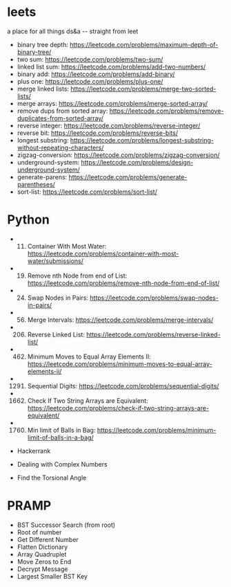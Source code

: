 # leets
a place for all things ds&a -- straight from leet


- binary tree depth: https://leetcode.com/problems/maximum-depth-of-binary-tree/
- two sum: https://leetcode.com/problems/two-sum/
- linked list sum: https://leetcode.com/problems/add-two-numbers/
- binary add: https://leetcode.com/problems/add-binary/
- plus one: https://leetcode.com/problems/plus-one/
- merge linked lists: https://leetcode.com/problems/merge-two-sorted-lists/
- merge arrays: https://leetcode.com/problems/merge-sorted-array/
- remove dups from sorted array: https://leetcode.com/problems/remove-duplicates-from-sorted-array/
- reverse integer: https://leetcode.com/problems/reverse-integer/
- reverse bit: https://leetcode.com/problems/reverse-bits/
- longest substring: https://leetcode.com/problems/longest-substring-without-repeating-characters/
- zigzag-conversion: https://leetcode.com/problems/zigzag-conversion/ 
- underground-system: https://leetcode.com/problems/design-underground-system/
- generate-parens: https://leetcode.com/problems/generate-parentheses/
- sort-list: https://leetcode.com/problems/sort-list/

# Python #

 - 11. Container With Most Water: https://leetcode.com/problems/container-with-most-water/submissions/
 - 19. Remove nth Node from end of List: https://leetcode.com/problems/remove-nth-node-from-end-of-list/ 
 - 24. Swap Nodes in Pairs: https://leetcode.com/problems/swap-nodes-in-pairs/
 - 56. Merge Intervals: https://leetcode.com/problems/merge-intervals/
 - 206. Reverse Linked List: https://leetcode.com/problems/reverse-linked-list/
 - 462. Minimum Moves to Equal Array Elements II: https://leetcode.com/problems/minimum-moves-to-equal-array-elements-ii/
 - 1291. Sequential Digits: https://leetcode.com/problems/sequential-digits/
 - 1662. Check If Two String Arrays are Equivalent: https://leetcode.com/problems/check-if-two-string-arrays-are-equivalent/
 - 1760. Min limit of Balls in Bag: https://leetcode.com/problems/minimum-limit-of-balls-in-a-bag/

 - Hackerrank
  - Dealing with Complex Numbers
  - Find the Torsional Angle


# PRAMP #

- BST Successor Search (from root)
- Root of number
- Get Different Number
- Flatten Dictionary
- Array Quadruplet
- Move Zeros to End
- Decrypt Message
- Largest Smaller BST Key